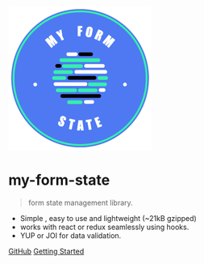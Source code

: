 ![logo](media/logo.png)

# my-form-state

> form state management library.

- Simple , easy to use and lightweight (~21kB gzipped)
- works with react or redux seamlessly using hooks.
- YUP or JOI for data validation.

[GitHub](https://github.com/guiyep/my-form-state)
[Getting Started](#my-form-state)